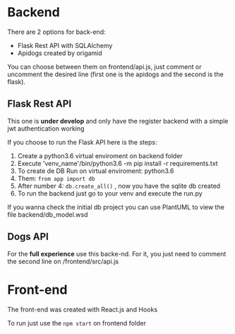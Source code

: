 # Backend

There are 2 options for back-end:

 - Flask Rest API with SQLAlchemy
 - Apidogs created by origamid
	 
 You can choose between them on frontend/api.js, just comment or uncomment the desired line (first one is the apidogs and the second is the flask).

## Flask Rest API
This one is **under develop** and only have the register backend with a simple jwt authentication working

If you choose to run the Flask API here is the steps:

 1.  Create a python3.6 virtual enviroment on backend folder
 2.  Execute 'venv_name'/bin/python3.6 -m pip install -r requirements.txt
 3. To create de DB Run on virtual enviroment:  python3.6
 4. Them: `from app import db`
 5. After number 4: `db.create_all()` , now you have the sqlite db created
 6. To run the backend just go to your venv and execute the run.py
 
 If you wanna check the initial db project you can use PlantUML to view the file backend/db_model.wsd

## Dogs API

For the **full experience** use this backe-nd. For it, you just need to comment the second line on /frontend/src/api.js

# Front-end

The front-end was created with React.js and Hooks

To run just use the `npm start` on frontend folder




